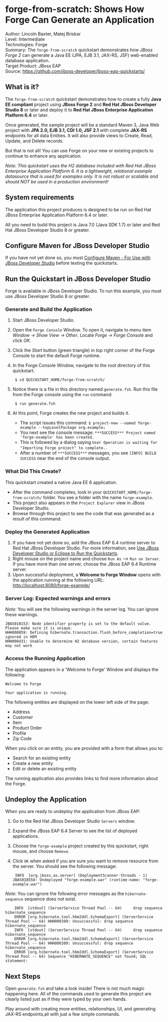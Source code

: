 forge-from-scratch: Shows How Forge Can Generate an Application
======================================================================================
Author: Lincoln Baxter, Matej Briskar  
Level: Intermediate  
Technologies: Forge  
Summary: The `forge-from-scratch` quickstart demonstrates how *JBoss Forge 2* can generate a Java EE (JPA, EJB 3.1, JAX-RS, JSF) web-enabled database application.   
Target Product: JBoss EAP  
Source: <https://github.com/jboss-developer/jboss-eap-quickstarts/>  

What is it?
-----------

The `forge-from-scratch` quickstart demonstrates how to create a fully **Java EE compliant** project using **JBoss Forge 2** and **Red Hat JBoss Developer Studio 8** or later and deploy it to **Red Hat JBoss Enterprise Application Platform 6.4** or later. 

Once generated, the sample project will be a standard Maven 3, Java Web project with **JPA 2.0, EJB 3.1, CDI 1.0, JSF 2.1** with complete **JAX-RS** endpoints for all data Entities. It will also provide views to Create, Read, Update, and Delete records.

But that is not all! You can use Forge on your new or existing projects to continue to enhance any application.

_Note: This quickstart uses the H2 database included with Red Hat JBoss Enterprise Application Platform 6. It is a lightweight, relational example datasource that is used for examples only. It is not robust or scalable and should NOT be used in a production environment!_

System requirements
-------------------

The application this project produces is designed to be run on Red Hat JBoss Enterprise Application Platform 6.4 or later.

All you need to build this project is Java 7.0 (Java SDK 1.7) or later and Red Hat JBoss Developer Studio 8 or greater.


Configure Maven for JBoss Developer Studio
------------------------------------------

If you have not yet done so, you must [Configure Maven - For Use with JBoss Developer Studio](https://github.com/jboss-developer/jboss-developer-shared-resources/blob/master/guides/CONFIGURE_MAVEN.md#configure-maven-for-use-with-jboss-developer-studio) before testing the quickstarts.


Run the Quickstart in JBoss Developer Studio
--------------------------------------------

Forge is available in JBoss Developer Studio. To run this example, you must use JBoss Developer Studio 8 or greater.

### Generate and Build the Application

1. Start JBoss Developer Studio.
2. Open the `Forge Console` Window. To open it, navigate to menu item _Window -> Show View -> Other_. Locate _Forge -> Forge Console_ and click _OK_. 
3. Click the _Start_ button (green triangle) in top right corner of the Forge Console to start the default Forge runtime.
4. In the Forge Console Window, navigate to the root directory of this quickstart.

        $ cd QUICKSTART_HOME/forge-from-scratch/
5. Notice there is a file in this directory named `generate.fsh`. Run this file from the Forge console using the `run` command:

        $ run generate.fsh

6. At this point, Forge creates the new project and builds it. 
    * The script issues this command: `$ project-new --named forge-example --topLevelPackage org.example;`
    * You next see the console message: `***SUCCESS*** Project named 'forge-example' has been created.`
    * This is followed by a dialog saying `User Operation is waiting for "Importing Forge project" to complete.`.
    * After a number of `***SUCCESS***` messages, you see `[INFO] BUILD SUCCESS` near the end of the console output.


### What Did This Create?

This quickstart created a native Java EE 6 application. 

* After the command completes, look in your `QUICKSTART_HOME/forge-from-scratch/` folder. You see a folder with the name `forge-example`. 
* This project also appears in the `Project Explorer` view in JBoss Developer Studio. 
* Browse through this project to see the code that was generated as a result of this command. 

### Deploy the Generated Application

1. If you have not yet done so, add the JBoss EAP 6.4 runtime server to Red Hat JBoss Developer Studio. For more information, see [Use JBoss Developer Studio or Eclipse to Run the Quickstarts](https://github.com/jboss-developer/jboss-developer-shared-resources/blob/master/guides/USE_JBDS.md).
2. Right mouse on the project name and choose `Run As` --> `Run on Server`. If you have more than one server, choose the JBoss EAP 6.4 Runtime server.
3. Upon successful deployment, a **Welcome to Forge Window** opens with the application running at the following URL: <http://localhost:8080/forge-example/>
    
### Server Log: Expected warnings and errors

_Note:_ You will see the following warnings in the server log. You can ignore these warnings.

    JBAS010153: Node identifier property is set to the default value. Please make sure it is unique.
    HHH000059: Defining hibernate.transaction.flush_before_completion=true ignored in HEM
    HHH000431: Unable to determine H2 database version, certain features may not work

           
### Access the Running Application

The application appears in a 'Welcome to Forge' Window and displays the following:

    Welcome to Forge
        
    Your application is running. 

The following entities are displayed on the lower left side of the page:

* Address
* Customer
* Item
* Product Order
* Profile
* Zip Code

When you click on an entity, you are provided with a form that allows you to:

* Search for an existing entity
* Create a new entity
* Edit or delete an existing entity

The running application also provides links to find more information about the Forge. 
 

Undeploy the Application
------------------------

When you are ready to undeploy the application from JBoss EAP:

   
1. Go to the Red Hat JBoss Developer Studio `Servers` window.
2. Expand the JBoss EAP 6.4 Server to see the list of deployed applications.
3. Choose the `forge-example` project created by this quickstart, right mouse, and choose `Remove`. 
4. Click `OK` when asked if you are sure you want to remove resource from the server. You should see the following message:

        INFO  [org.jboss.as.server] (DeploymentScanner-threads - 1) JBAS018558: Undeployed "forge-example.war" (runtime-name: "forge-example.war")


_Note:_ You can ignore the following error messages as the `hibernate-sequence` sequence does not exist.

        INFO  [stdout] (ServerService Thread Pool -- 64)     drop sequence hibernate_sequence
        ERROR [org.hibernate.tool.hbm2ddl.SchemaExport] (ServerService Thread Pool -- 64) HHH000389: Unsuccessful: drop sequence hibernate_sequence
        INFO  [stdout] (ServerService Thread Pool -- 64)     drop sequence hibernate_sequence
        ERROR [org.hibernate.tool.hbm2ddl.SchemaExport] (ServerService Thread Pool -- 64) HHH000389: Unsuccessful: drop sequence hibernate_sequence
        ERROR [org.hibernate.tool.hbm2ddl.SchemaExport] (ServerService Thread Pool -- 64) Sequence "HIBERNATE_SEQUENCE" not found; SQL statement:
 
Next Steps
-------

Open `generate.fsh` and take a look inside! There is not much magic happening here. All of the commands used to generate this project are clearly listed just as if they were typed by your own hands.

Play around with creating more entities, relationships, UI, and generating JAX-RS endpoints,all with just a few simple commands.



